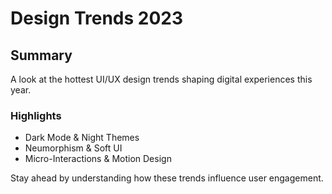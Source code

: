 # Design Trends 2023
## Summary
A look at the hottest UI/UX design trends shaping digital experiences this year.

### Highlights
- Dark Mode & Night Themes
- Neumorphism & Soft UI
- Micro-Interactions & Motion Design

Stay ahead by understanding how these trends influence user engagement.